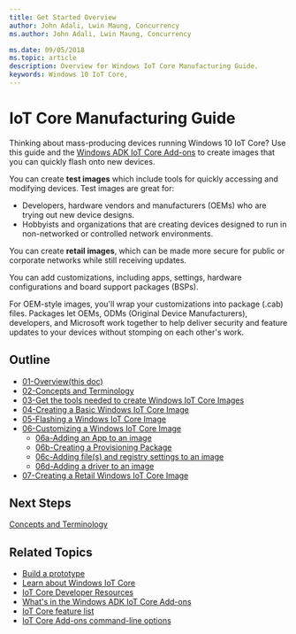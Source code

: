 ```yaml
--- 
title: Get Started Overview
author: John Adali, Lwin Maung, Concurrency
ms.author: John Adali, Lwin Maung, Concurrency

ms.date: 09/05/2018 
ms.topic: article 
description: Overview for Windows IoT Core Manufacturing Guide.
keywords: Windows 10 IoT Core, 
--- 
```


# IoT Core Manufacturing Guide

Thinking about mass-producing devices running Windows 10 IoT Core? Use this guide and the [Windows ADK IoT Core Add-ons](https://docs.microsoft.com/en-us/windows-hardware/manufacture/iot/iot-core-adk-addons) to create images that you can quickly flash onto new devices.

You can create **test images** which include tools for quickly accessing and modifying devices. Test images are great for:

* Developers, hardware vendors and manufacturers (OEMs) who are trying out new device designs.
* Hobbyists and organizations that are creating devices designed to run in non-networked or controlled network environments.

You can create **retail images**, which can be made more secure for public or corporate networks while still receiving updates.

You can add customizations, including apps, settings, hardware configurations and board support packages (BSPs).

For OEM-style images, you'll wrap your customizations into package (.cab) files. Packages let OEMs, ODMs (Original Device Manufacturers), developers, and Microsoft work together to help deliver security and feature updates to your devices without stomping on each other's work.

## Outline
* [01-Overview(this doc)](01-Overview.md)
* [02-Concepts and Terminology](02-ConceptsTerminology.md)
* [03-Get the tools needed to create Windows IoT Core Images](03-ToolsNeeded.md)
* [04-Creating a Basic Windows IoT Core Image](04-CreateBasicImage.md)
* [05-Flashing a Windows IoT Core Image](05-FlashingImage.md)
* [06-Customizing a Windows IoT Core Image](06-CustomizeImageOverview.md)
    * [06a-Adding an App to an image](06a-AddingApps.md)
    * [06b-Creating a Provisioning Package](06b-CreateProvisioningPackage.md)
    * [06c-Adding file(s) and registry settings to an image](06c-AddFileRegistrySettings.md)
    * [06d-Adding a driver to an image](06d-AddingDrivers.md)
* [07-Creating a Retail Windows IoT Core Image](07-CreateRetailImage.md)


## Next Steps
[Concepts and Terminology](02-ConceptsTerminology.md)

## Related Topics

* [Build a prototype](../GetStarted.md)
* [Learn about Windows IoT Core](https://developer.microsoft.com/en-us/windows/iotcore)
* [IoT Core Developer Resources](https://developer.microsoft.com/en-us/windows/iot)
* [What's in the Windows ADK IoT Core Add-ons](https://docs.microsoft.com/en-us/windows-hardware/manufacture/iot/iot-core-adk-addons)
* [IoT Core feature list](https://docs.microsoft.com/en-us/windows-hardware/manufacture/iot/iot-core-feature-list)
* [IoT Core Add-ons command-line options](https://docs.microsoft.com/en-us/windows-hardware/manufacture/iot/iot-core-adk-addons-command-line-options)
